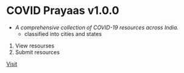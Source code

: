 # **COVID Prayaas v1.0.0**

* *A comprehensive collection of COVID-19 resources across India.*
  * classified into cities and states 

1. View resourses
2. Submit resources


[Visit](https://covidprayas.web.app)
